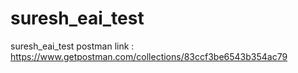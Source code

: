 # suresh_eai_test
suresh_eai_test
postman link : https://www.getpostman.com/collections/83ccf3be6543b354ac79
